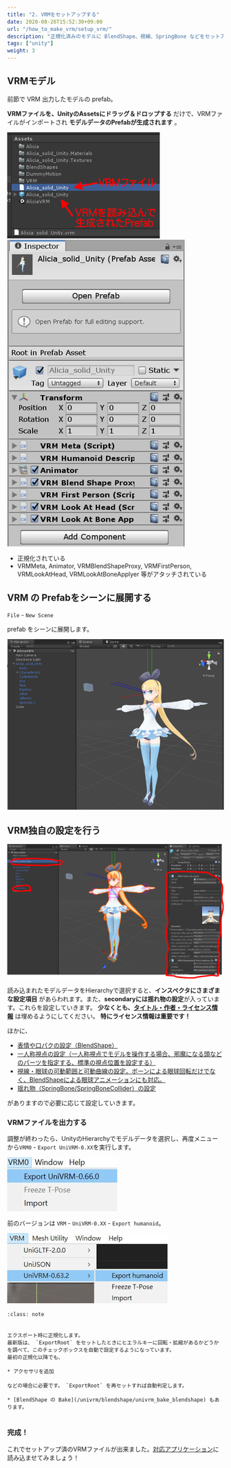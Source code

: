 ```yaml
---
title: "2. VRMをセットアップする"
date: 2020-08-26T15:52:30+09:00
url: "/how_to_make_vrm/setup_vrm/"
description: "正規化済みのモデルに BlendShape、視線、SpringBone などをセットアップして再出力する"
tags: ["unity"]
weight: 3
---
```


## VRMモデル

前節で VRM 出力したモデルの prefab。

**VRMファイルを、UnityのAssetsにドラッグ＆ドロップする** だけで、VRMファイルがインポートされ **モデルデータのPrefabが生成されます** 。

![img](/_static/images/vrm/vrm_prefab.png)
![img](/_static/images/vrm/vrm_components.jpg)

* 正規化されている
* VRMMeta, Animator, VRMBlendShapeProxy, VRMFirstPerson, VRMLookAtHead, VRMLookAtBoneApplyer 等がアタッチされている

## VRM の Prefabをシーンに展開する

`File` - `New Scene`

prefab をシーンに展開します。

![img](/_static/images/vrm/alicia_scene2.png)

## VRM独自の設定を行う
![img](/_static/images/vrm/vrm_settings.png)

読み込まれたモデルデータをHierarchyで選択すると、**インスペクタにさまざまな設定項目** があらわれます。また、**secondaryには揺れ物の設定**が入っています。これらを設定していきます。
**少なくとも、[タイトル・作者・ライセンス情報](/univrm/meta/univrm_meta)** は埋めるようにしてください。 **特にライセンス情報は重要です！**

ほかに、

* [表情や口パクの設定（BlendShape）](/univrm/blendshape/univrm_blendshape)
* [一人称視点の設定（一人称視点でモデルを操作する場合、邪魔になる頭などのパーツを指定する、標準の視点位置を設定する）](/univrm/firstperson/univrm_firstperson)
* [視線・眼球の可動範囲と可動曲線の設定。ボーンによる眼球回転だけでなく、BlendShapeによる眼球アニメーションにも対応。](/univrm/lookat/univrm_lookat)
* [揺れ物（SpringBone/SpringBoneCollider）の設定](/univrm/springbone/univrm_secondary)

がありますので必要に応じて設定していきます。

### VRMファイルを出力する

調整が終わったら、UnityのHierarchyでモデルデータを選択し、再度メニューから`VRM0` - `Export UniVRM-0.XX`を実行します。

![vrm_menu](/_static/images/vrm/vrm_menu.jpg)
<br>

前のバージョンは `VRM` - `UniVRM-0.XX` - `Export humanoid`。

![UniVRMExportHumanoid](/_static/images/vrm/UniVRMExportHumanoid.jpg)
<br>

```{admonition} Pose Freeze
:class: note


エクスポート時に正規化します。
最新版は、 `ExportRoot` をセットしたときにヒエラルキーに回転・拡縮があるかどうかを調べて、このチェックボックスを自動で設定するようになっています。
最初の正規化以降でも、

* アクセサリを追加

などの場合に必要です。 `ExportRoot` を再セットすれば自動判定します。

* [BlendShape の Bake](/univrm/blendshape/univrm_bake_blendshape) もあります。


```


### 完成！
これでセットアップ済のVRMファイルが出来ました。[対応アプリケーション](/vrm/vrm_applications)に読み込ませてみましょう！
